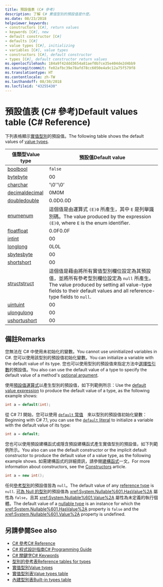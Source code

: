 ```yaml
---
title: 預設值表 (C# 參考)
description: 了解 C# 實值型別的預設值是什麼。
ms.date: 08/23/2018
helpviewer_keywords:
- constructors [C#], return values
- keywords [C#], new
- default constructor [C#]
- defaults [C#]
- value types [C#], initializing
- variables [C#], value types
- constructors [C#], default constructor
- types [C#], default constructor return values
ms.openlocfilehash: 184a9f42ddd3654a81aef0b7ce35e404de2d4bb9
ms.sourcegitcommit: fe02afbc39e78afd78cc6050e4a9c12a75f579f8
ms.translationtype: HT
ms.contentlocale: zh-TW
ms.lasthandoff: 08/30/2018
ms.locfileid: "43255430"
---
```

# <a name="default-values-table-c-reference"></a><span data-ttu-id="8adce-103">預設值表 (C# 參考)</span><span class="sxs-lookup"><span data-stu-id="8adce-103">Default values table (C# Reference)</span></span>

<span data-ttu-id="8adce-104">下列表格顯示[實值型別](value-types.md)的預設值。</span><span class="sxs-lookup"><span data-stu-id="8adce-104">The following table shows the default values of [value types](value-types.md).</span></span>

|<span data-ttu-id="8adce-105">值類型</span><span class="sxs-lookup"><span data-stu-id="8adce-105">Value type</span></span>|<span data-ttu-id="8adce-106">預設值</span><span class="sxs-lookup"><span data-stu-id="8adce-106">Default value</span></span>|
|----------------|-------------------|
|[<span data-ttu-id="8adce-107">bool</span><span class="sxs-lookup"><span data-stu-id="8adce-107">bool</span></span>](bool.md)|`false`|
|[<span data-ttu-id="8adce-108">byte</span><span class="sxs-lookup"><span data-stu-id="8adce-108">byte</span></span>](byte.md)|<span data-ttu-id="8adce-109">0</span><span class="sxs-lookup"><span data-stu-id="8adce-109">0</span></span>|
|[<span data-ttu-id="8adce-110">char</span><span class="sxs-lookup"><span data-stu-id="8adce-110">char</span></span>](char.md)|<span data-ttu-id="8adce-111">'\0'</span><span class="sxs-lookup"><span data-stu-id="8adce-111">'\0'</span></span>|
|[<span data-ttu-id="8adce-112">decimal</span><span class="sxs-lookup"><span data-stu-id="8adce-112">decimal</span></span>](decimal.md)|<span data-ttu-id="8adce-113">0M</span><span class="sxs-lookup"><span data-stu-id="8adce-113">0M</span></span>|
|[<span data-ttu-id="8adce-114">double</span><span class="sxs-lookup"><span data-stu-id="8adce-114">double</span></span>](double.md)|<span data-ttu-id="8adce-115">0.0D</span><span class="sxs-lookup"><span data-stu-id="8adce-115">0.0D</span></span>|
|[<span data-ttu-id="8adce-116">enum</span><span class="sxs-lookup"><span data-stu-id="8adce-116">enum</span></span>](enum.md)|<span data-ttu-id="8adce-117">這個值是由運算式 `(E)0` 所產生，其中 `E` 是列舉識別碼。</span><span class="sxs-lookup"><span data-stu-id="8adce-117">The value produced by the expression `(E)0`, where `E` is the enum identifier.</span></span>|
|[<span data-ttu-id="8adce-118">float</span><span class="sxs-lookup"><span data-stu-id="8adce-118">float</span></span>](float.md)|<span data-ttu-id="8adce-119">0.0F</span><span class="sxs-lookup"><span data-stu-id="8adce-119">0.0F</span></span>|
|[<span data-ttu-id="8adce-120">int</span><span class="sxs-lookup"><span data-stu-id="8adce-120">int</span></span>](int.md)|<span data-ttu-id="8adce-121">0</span><span class="sxs-lookup"><span data-stu-id="8adce-121">0</span></span>|
|[<span data-ttu-id="8adce-122">long</span><span class="sxs-lookup"><span data-stu-id="8adce-122">long</span></span>](long.md)|<span data-ttu-id="8adce-123">0L</span><span class="sxs-lookup"><span data-stu-id="8adce-123">0L</span></span>|
|[<span data-ttu-id="8adce-124">sbyte</span><span class="sxs-lookup"><span data-stu-id="8adce-124">sbyte</span></span>](sbyte.md)|<span data-ttu-id="8adce-125">0</span><span class="sxs-lookup"><span data-stu-id="8adce-125">0</span></span>|
|[<span data-ttu-id="8adce-126">short</span><span class="sxs-lookup"><span data-stu-id="8adce-126">short</span></span>](short.md)|<span data-ttu-id="8adce-127">0</span><span class="sxs-lookup"><span data-stu-id="8adce-127">0</span></span>|
|[<span data-ttu-id="8adce-128">struct</span><span class="sxs-lookup"><span data-stu-id="8adce-128">struct</span></span>](struct.md)|<span data-ttu-id="8adce-129">這個值是藉由將所有實值型別欄位設定為其預設值，並將所有參考型別欄位設定為 `null` 所產生。</span><span class="sxs-lookup"><span data-stu-id="8adce-129">The value produced by setting all value-type fields to their default values and all reference-type fields to `null`.</span></span>|
|[<span data-ttu-id="8adce-130">uint</span><span class="sxs-lookup"><span data-stu-id="8adce-130">uint</span></span>](uint.md)|<span data-ttu-id="8adce-131">0</span><span class="sxs-lookup"><span data-stu-id="8adce-131">0</span></span>|
|[<span data-ttu-id="8adce-132">ulong</span><span class="sxs-lookup"><span data-stu-id="8adce-132">ulong</span></span>](ulong.md)|<span data-ttu-id="8adce-133">0</span><span class="sxs-lookup"><span data-stu-id="8adce-133">0</span></span>|
|[<span data-ttu-id="8adce-134">ushort</span><span class="sxs-lookup"><span data-stu-id="8adce-134">ushort</span></span>](ushort.md)|<span data-ttu-id="8adce-135">0</span><span class="sxs-lookup"><span data-stu-id="8adce-135">0</span></span>|

## <a name="remarks"></a><span data-ttu-id="8adce-136">備註</span><span class="sxs-lookup"><span data-stu-id="8adce-136">Remarks</span></span>

<span data-ttu-id="8adce-137">您無法在 C# 中使用未初始化的變數。</span><span class="sxs-lookup"><span data-stu-id="8adce-137">You cannot use uninitialized variables in C#.</span></span> <span data-ttu-id="8adce-138">您可以使用該型別的預設值初始化變數。</span><span class="sxs-lookup"><span data-stu-id="8adce-138">You can initialize a variable with the default value of its type.</span></span> <span data-ttu-id="8adce-139">您也可以使用型別的預設值來指定方法中[選擇性引數](../../programming-guide/classes-and-structs/named-and-optional-arguments.md#optional-arguments)的預設值。</span><span class="sxs-lookup"><span data-stu-id="8adce-139">You also can use the default value of a type to specify the default value of a method's [optional argument](../../programming-guide/classes-and-structs/named-and-optional-arguments.md#optional-arguments).</span></span>

<span data-ttu-id="8adce-140">使用[預設值運算式](../../programming-guide/statements-expressions-operators/default-value-expressions.md)以產生型別的預設值，如下列範例所示：</span><span class="sxs-lookup"><span data-stu-id="8adce-140">Use the [default value expression](../../programming-guide/statements-expressions-operators/default-value-expressions.md) to produce the default value of a type, as the following example shows:</span></span>

```csharp
int a = default(int);
```

<span data-ttu-id="8adce-141">從 C# 7.1 開始，您可以使用 [`default` 常值](../../programming-guide/statements-expressions-operators/default-value-expressions.md#default-literal-and-type-inference)　來以型別的預設值初始化變數：</span><span class="sxs-lookup"><span data-stu-id="8adce-141">Beginning with C# 7.1, you can use the [`default` literal](../../programming-guide/statements-expressions-operators/default-value-expressions.md#default-literal-and-type-inference) to initialize a variable with the default value of its type:</span></span>

```csharp
int a = default;
```

<span data-ttu-id="8adce-142">您也可以使用預設建構函式或隱含預設建構函式產生實值型別的預設值，如下列範例所示。</span><span class="sxs-lookup"><span data-stu-id="8adce-142">You also can use the default constructor or the implicit default constructor to produce the default value of a value type, as the following example shows.</span></span> <span data-ttu-id="8adce-143">如需建構函式的詳細資訊，請參閱[建構函式](../../programming-guide/classes-and-structs/constructors.md)一文。</span><span class="sxs-lookup"><span data-stu-id="8adce-143">For more information about constructors, see the [Constructors](../../programming-guide/classes-and-structs/constructors.md) article.</span></span>

```csharp
int a = new int();
```

<span data-ttu-id="8adce-144">任何[參考型別](reference-types.md)的預設值皆為 `null`。</span><span class="sxs-lookup"><span data-stu-id="8adce-144">The default value of any [reference type](reference-types.md) is `null`.</span></span> <span data-ttu-id="8adce-145">[可為 Null 的型別](../../programming-guide/nullable-types/index.md)的預設值為 <xref:System.Nullable%601.HasValue%2A> 屬性為 `false`，且其 <xref:System.Nullable%601.Value%2A> 屬性為未定義的執行個體。</span><span class="sxs-lookup"><span data-stu-id="8adce-145">The default value of a [nullable type](../../programming-guide/nullable-types/index.md) is an instance for which the <xref:System.Nullable%601.HasValue%2A> property is `false` and the <xref:System.Nullable%601.Value%2A> property is undefined.</span></span>

## <a name="see-also"></a><span data-ttu-id="8adce-146">另請參閱</span><span class="sxs-lookup"><span data-stu-id="8adce-146">See also</span></span>

- [<span data-ttu-id="8adce-147">C# 參考</span><span class="sxs-lookup"><span data-stu-id="8adce-147">C# Reference</span></span>](../index.md)
- [<span data-ttu-id="8adce-148">C# 程式設計指南</span><span class="sxs-lookup"><span data-stu-id="8adce-148">C# Programming Guide</span></span>](../../programming-guide/index.md)
- [<span data-ttu-id="8adce-149">C# 關鍵字</span><span class="sxs-lookup"><span data-stu-id="8adce-149">C# Keywords</span></span>](index.md)
- [<span data-ttu-id="8adce-150">型別的參考表</span><span class="sxs-lookup"><span data-stu-id="8adce-150">Reference tables for types</span></span>](reference-tables-for-types.md)
- [<span data-ttu-id="8adce-151">實值型別</span><span class="sxs-lookup"><span data-stu-id="8adce-151">Value types</span></span>](value-types.md)
- [<span data-ttu-id="8adce-152">實值型別表</span><span class="sxs-lookup"><span data-stu-id="8adce-152">Value types table</span></span>](value-types-table.md)
- [<span data-ttu-id="8adce-153">內建型別表</span><span class="sxs-lookup"><span data-stu-id="8adce-153">Built-in types table</span></span>](built-in-types-table.md)

